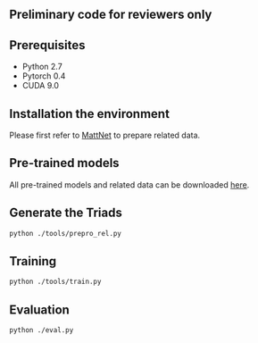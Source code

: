 ## Preliminary code for reviewers only


## Prerequisites

* Python 2.7
* Pytorch 0.4
* CUDA 9.0

## Installation the environment

Please first refer to [MattNet](https://github.com/insomnia94/MAttNet) to prepare related data.

## Pre-trained models
All pre-trained models and related data can be downloaded [here](https://drive.google.com/drive/folders/12HAUdAYNnz6ubiwywcrOEKrVCLiOPiFV).

## Generate the Triads
```bash
python ./tools/prepro_rel.py
```

## Training

```bash
python ./tools/train.py
```

## Evaluation

```bash
python ./eval.py 
```


